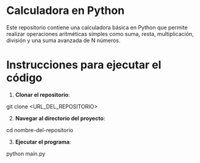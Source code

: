 # Calculadora en Python

Este repositorio contiene una calculadora básica en Python que permite realizar operaciones aritméticas simples como suma, resta, multiplicación, división y una suma avanzada de N números.

# Instrucciones para ejecutar el código

1. **Clonar el repositorio**:

git clone <URL_DEL_REPOSITORIO>

2. **Navegar al directorio del proyecto**:

cd nombre-del-repositorio

3. **Ejecutar el programa**:

python main.py